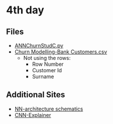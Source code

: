 # 4th day

## Files

- [ANNChurnStudC.py](./ANNChurnStudC.py)
- [Churn Modelling-Bank Customers.csv](./MLData/Churn%20Modelling-Bank%20Customers.csv)
  - Not using the rows:
    - Row Number
    - Customer Id
    - Surname

## Additional Sites
- [NN-architecture schematics](https://alexlenail.me/NN-SVG/)
- [CNN-Explainer](https://poloclub.github.io/cnn-explainer/#article-convolution)